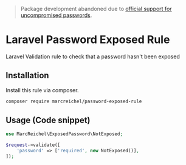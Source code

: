 > Package development abandoned due to [official support for uncompromised passwords](https://laravel.com/docs/8.x/validation#validating-passwords).

# Laravel Password Exposed Rule
Laravel Validation rule to check that a password hasn't been exposed

## Installation

Install this rule via composer.

```bash
composer require marcreichel/password-exposed-rule
```

## Usage (Code snippet)

```php
use MarcReichel\ExposedPassword\NotExposed;

$request->validate([
    'password' => ['required', new NotExposed()],
]);
```
